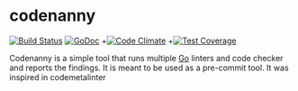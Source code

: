# codenanny

[![Build Status](https://travis-ci.org/lagarciag/codenanny.svg?branch=master "Travis CI status")](https://travis-ci.org/lagarciag/codenanny)
[![GoDoc](https://godoc.org/github.com/lagarciag/codenanny?status.svg)](https://godoc.org/github.com/lagarciag/codenanny)
+[![Code Climate](https://codeclimate.com/github/lagarciag/codenanny/badges/gpa.svg)](https://codeclimate.com/github/lagarciag/codenanny)
+[![Test Coverage](https://codeclimate.com/github/lagarciag/codenanny/badges/coverage.svg)](https://codeclimate.com/github/lagarciag/codenanny/cov000erage)

Codenanny is a simple tool that runs multiple [Go](http://golang.org/) linters and code checker and reports the findings.
It is meant to be used as a pre-commit tool.
It was inspired in codemetalinter 



